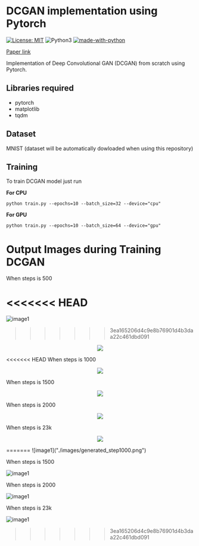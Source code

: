 # DCGAN implementation using Pytorch
[![License: MIT](https://img.shields.io/badge/License-MIT-yellow.svg)](https://opensource.org/licenses/MIT)
![Python3](https://img.shields.io/badge/python->=3-green.svg)
[![made-with-python](https://img.shields.io/badge/Made%20with-Python-1f425f.svg)](https://www.python.org/)

[Paper link](https://arxiv.org/pdf/1511.06434.pdf)

Implementation of Deep Convolutional GAN (DCGAN) from scratch using Pytorch.

## Libraries required

* pytorch
* matplotlib
* tqdm

## Dataset
 MNIST
 (dataset will be automatically dowloaded when using this repository)

 ## Training

 To train DCGAN model just run

**For CPU**
```
python train.py --epochs=10 --batch_size=32 --device="cpu"
```

**For GPU**
```
python train.py --epochs=10 --batch_size=64 --device="gpu"
```

# Output Images during Training DCGAN

When steps is 500

<<<<<<< HEAD
=======
![image1]("./images/generated_step500.png")
>>>>>>> 3ea165206d4c9e8b76901d4b3daa22c461dbd091

<p align="center">
<img src="../DCGAN-using-Pytorch/images/generated_step500.png"></a>
</p>


<<<<<<< HEAD
When steps is 1000
<p align="center">
<img src="../DCGAN-using-Pytorch/images/generated_step1000.png"></a>
</p>

When steps is 1500

<p align="center">
<img src="../DCGAN-using-Pytorch/images/generated_step1500.png"></a>
</p>

When steps is 2000

<p align="center">
<img src="../DCGAN-using-Pytorch/images/generated_step2000.png"></a>
</p>

When steps is 23k

<p align="center">
<img src="../DCGAN-using-Pytorch/images/generated_step23k.png"></a>
</p>
=======
![image1]("./images/generated_step1000.png")

When steps is 1500

![image1]("./images/generated_step1500.png")

When steps is 2000

![image1]("./images/generated_step2000.png")

When steps is 23k

![image1]("./images/generated_step23k.png")
>>>>>>> 3ea165206d4c9e8b76901d4b3daa22c461dbd091


